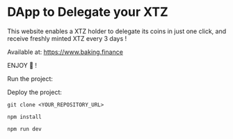 # DApp to Delegate your XTZ
This website enables a XTZ holder to delegate its coins in just one click, and receive freshly minted XTZ every 3 days !

Available at: https://www.baking.finance

ENJOY :money_with_wings: !

Run the project: 

Deploy the project:

`git clone <YOUR_REPOSITORY_URL>`

`npm install`

`npm run dev`
